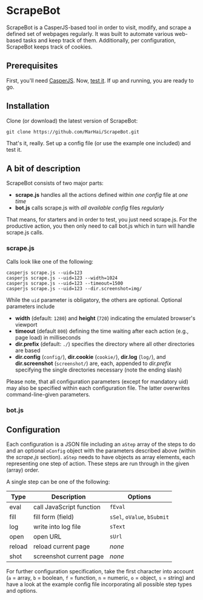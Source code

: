 # ScrapeBot
ScrapeBot is a CasperJS-based tool in order to visit, modify, and scrape a defined set of webpages regularly. It was built to automate various web-based tasks and keep track of them. Additionally, per configuration, ScrapeBot keeps track of cookies.

## Prerequisites
First, you'll need [CasperJS](http://casperjs.org/). Now, [test it](http://docs.casperjs.org/en/latest/quickstart.html). If up and running, you are ready to go.

## Installation
Clone (or download) the latest version of ScrapeBot:

```
git clone https://github.com/MarHai/ScrapeBot.git
```

That's it, really. Set up a config file (or use the example one included) and test it.

## A bit of description
ScrapeBot consists of two major parts:
* **scrape.js** handles all the actions defined within _one config_ file at _one time_
* **bot.js** calls scrape.js with _all available config_ files _regularly_

That means, for starters and in order to test, you just need scrape.js.
For the productive action, you then only need to call bot.js which in turn will handle scrape.js calls.

### scrape.js
Calls look like one of the following:
```
casperjs scrape.js --uid=123
casperjs scrape.js --uid=123 --width=1024
casperjs scrape.js --uid=123 --timeout=1500
casperjs scrape.js --uid=123 --dir.screenshot=img/
```
While the `uid` parameter is obligatory, the others are optional. Optional parameters include
* **width** (default: `1280`) and **height** (`720`) indicating the emulated browser's viewport
* **timeout** (default `800`) defining the time waiting after each action (e.g., page load) in milliseconds
* **dir.prefix** (default: `./`) specifies the directory where all other directories are based
* **dir.config** (`config/`), **dir.cookie** (`cookie/`), **dir.log** (`log/`), and **dir.screenshot** (`screenshot/`) are, each, appended to _dir.prefix_ specifying the single directories necessary (note the ending slash)

Please note, that all configuration parameters (except for mandatory uid) may also be specified within each configuration file. The latter overwrites command-line-given parameters.

### bot.js

## Configuration
Each configuration is a JSON file including an `aStep` array of the steps to do and an optional `oConfig` object with the parameters described above (within the _scrape.js_ section). `aStep` needs to have objects as array elements, each representing one step of action. These steps are run through in the given (array) order.

A single step can be one of the following:

| Type | Description | Options |
|------|-------------|---------|
|eval  |call JavaScript function |`fEval`|
|fill  |fill form (field) |`sSel`, `oValue`, `bSubmit`|
|log   |write into log file |`sText`|
|open  |open URL |`sUrl`|
|reload|reload current page |_none_|
|shot  |screenshot current page |_none_|

For further configuration specification, take the first character into account (`a` = array, `b` = boolean, `f` = function, `n` = numeric, `o` = object, `s` = string) and have a look at the example config file incorporating all possible step types and options.
